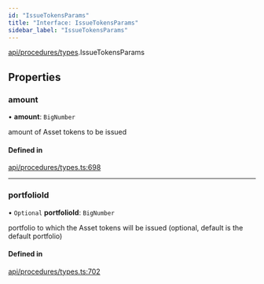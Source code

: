 ```yaml
---
id: "IssueTokensParams"
title: "Interface: IssueTokensParams"
sidebar_label: "IssueTokensParams"
---
```


[api/procedures/types](../../../../../modules/API/Procedures/Types/Types.md).IssueTokensParams

## Properties

### amount

• **amount**: `BigNumber`

amount of Asset tokens to be issued

#### Defined in

[api/procedures/types.ts:698](https://github.com/PolymeshAssociation/polymesh-sdk/blob/978e4ded6/src/api/procedures/types.ts#L698)

___

### portfolioId

• `Optional` **portfolioId**: `BigNumber`

portfolio to which the Asset tokens will be issued (optional, default is the default portfolio)

#### Defined in

[api/procedures/types.ts:702](https://github.com/PolymeshAssociation/polymesh-sdk/blob/978e4ded6/src/api/procedures/types.ts#L702)
